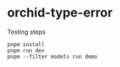 # orchid-type-error

Testing steps

```shell
pnpm install
pnpm run dev
pnpm --filter models run demo
```
